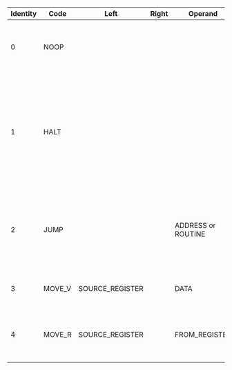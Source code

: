 | Identity | Code    | Left            | Right   | Operand            | Description                                                                                                                                                                          |
| -------- | ------- | --------------- | ------- | ------------------ | ------------------------------------------------------------------------------------------------------------------------------------------------------------------------------------ |
| 0        | NOOP    |                 |         |                    | This instruction is used to waste time in a CPU, it costs the time of a single instruction.                                                                                          |
| 1        | HALT    |                 |         |                    | This instruction will trigger the CPU to terminate the program. Since the only boot program here is the kernel, the CPU will dislatch the power supply unit to shut down the device. |
| 2        | JUMP    |                 |         | ADDRESS or ROUTINE | This instruction will allow you to move the program counter and start executing instructions from a new address.                                                                     |   
| 3        | MOVE_V  | SOURCE_REGISTER |         | DATA               | This instruction will allow you to move data into a register.                                                                                                                        |
| 4        | MOVE_R  | SOURCE_REGISTER |         | FROM_REGISTER      | This instruction will allow you to move the value of `FROM_REGISTER` into `SOURCE_REGISTER`.                                                                                         |